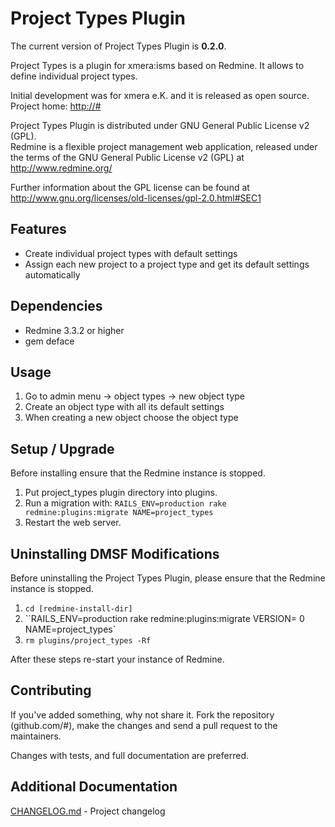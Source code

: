 Project Types Plugin
====================

The current version of Project Types Plugin is **0.2.0**.

Project Types is a plugin for xmera:isms based on Redmine. It allows to define individual project types.

Initial development was for xmera e.K. and it is released as open source.
Project home: <http://#>

Project Types Plugin is distributed under GNU General Public License v2 (GPL).  
Redmine is a flexible project management web application, released under the terms of the GNU General Public License v2 (GPL) at <http://www.redmine.org/>

Further information about the GPL license can be found at
<http://www.gnu.org/licenses/old-licenses/gpl-2.0.html#SEC1>

Features
--------

* Create individual project types with default settings
* Assign each new project to a project type and get 
  its default settings automatically 


Dependencies
------------

  
  * Redmine 3.3.2 or higher
  * gem deface

Usage
-----

1. Go to admin menu -> object types -> new object type
1. Create an object type with all its default settings
1. When creating a new object choose the object type 



Setup / Upgrade
---------------

Before installing ensure that the Redmine instance is stopped.

1. Put project_types plugin directory into plugins.
1. Run a migration with: `RAILS_ENV=production rake redmine:plugins:migrate NAME=project_types`
1. Restart the web server.

Uninstalling DMSF Modifications
-------------------------------

Before uninstalling the Project Types Plugin, please ensure that the Redmine instance is stopped.

1. `cd [redmine-install-dir]`
1. ``RAILS_ENV=production rake redmine:plugins:migrate VERSION= 0 NAME=project_types`
1. `rm plugins/project_types -Rf`

After these steps re-start your instance of Redmine.

Contributing
------------

If you've added something, why not share it. Fork the repository (github.com/#), 
make the changes and send a pull request to the maintainers.

Changes with tests, and full documentation are preferred.

Additional Documentation
------------------------

[CHANGELOG.md](CHANGELOG.md) - Project changelog